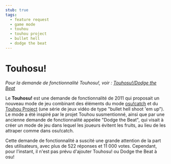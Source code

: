 ```yaml
---
stub: true
tags:
  - feature request
  - game mode
  - touhou
  - touhou project
  - bullet hell
  - dodge the beat
---
```


# Touhosu!

*Pour la demande de fonctionnalité Touhosu!, voir : [Touhosu!/Dodge the Beat](https://osu.ppy.sh/community/forums/topics/19307)*

Le **Touhosu!** est une demande de fonctionnalité de 2011 qui proposait un nouveau mode de jeu combinant des éléments du mode [osu!catch](/wiki/Game_mode/osu!catch) et du [Touhou Project](https://fr.wikipedia.org/wiki/Touhou_Project) (une série de jeux vidéo de type "bullet hell shoot 'em up"). Le mode a été inspiré par le projet Touhou susmentionné, ainsi que par une ancienne demande de fonctionnalité appelée "Dodge the Beat", qui visait à créer un mode de jeu dans lequel les joueurs évitent les fruits, au lieu de les attraper comme dans osu!catch.

Cette demande de fonctionnalité a suscité une grande attention de la part des utilisateurs, avec plus de 522 réponses et 11 000 votes. Cependant, pour l'instant, il n'est pas prévu d'ajouter Touhosu! ou Dodge the Beat à osu!
